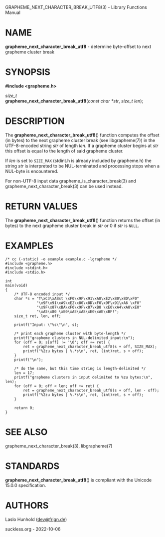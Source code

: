 GRAPHEME\_NEXT\_CHARACTER\_BREAK\_UTF8(3) - Library Functions Manual

# NAME

**grapheme\_next\_character\_break\_utf8** - determine byte-offset to next grapheme cluster break

# SYNOPSIS

**#include <grapheme.h>**

*size\_t*  
**grapheme\_next\_character\_break\_utf8**(*const char \*str*, *size\_t len*);

# DESCRIPTION

The
**grapheme\_next\_character\_break\_utf8**()
function computes the offset (in bytes) to the next grapheme cluster
break (see
libgrapheme(7))
in the UTF-8-encoded string
*str*
of length
*len*.
If a grapheme cluster begins at
*str*
this offset is equal to the length of said grapheme cluster.

If
*len*
is set to
`SIZE_MAX`
(stdint.h is already included by grapheme.h) the string
*str*
is interpreted to be NUL-terminated and processing stops when
a NUL-byte is encountered.

For non-UTF-8 input
data
grapheme\_is\_character\_break(3) and
grapheme\_next\_character\_break(3)
can be used instead.

# RETURN VALUES

The
**grapheme\_next\_character\_break\_utf8**()
function returns the offset (in bytes) to the next grapheme cluster
break in
*str*
or 0 if
*str*
is
`NULL`.

# EXAMPLES

	/* cc (-static) -o example example.c -lgrapheme */
	#include <grapheme.h>
	#include <stdint.h>
	#include <stdio.h>
	
	int
	main(void)
	{
		/* UTF-8 encoded input */
		char *s = "T\xC3\xABst \xF0\x9F\x91\xA8\xE2\x80\x8D\xF0"
		          "\x9F\x91\xA9\xE2\x80\x8D\xF0\x9F\x91\xA6 \xF0"
		          "\x9F\x87\xBA\xF0\x9F\x87\xB8 \xE0\xA4\xA8\xE0"
		          "\xA5\x80 \xE0\xAE\xA8\xE0\xAE\xBF!";
		size_t ret, len, off;
	
		printf("Input: \"%s\"\n", s);
	
		/* print each grapheme cluster with byte-length */
		printf("grapheme clusters in NUL-delimited input:\n");
		for (off = 0; s[off] != '\0'; off += ret) {
			ret = grapheme_next_character_break_utf8(s + off, SIZE_MAX);
			printf("%2zu bytes | %.*s\n", ret, (int)ret, s + off);
		}
		printf("\n");
	
		/* do the same, but this time string is length-delimited */
		len = 17;
		printf("grapheme clusters in input delimited to %zu bytes:\n", len);
		for (off = 0; off < len; off += ret) {
			ret = grapheme_next_character_break_utf8(s + off, len - off);
			printf("%2zu bytes | %.*s\n", ret, (int)ret, s + off);
		}
	
		return 0;
	}

# SEE ALSO

grapheme\_next\_character\_break(3),
libgrapheme(7)

# STANDARDS

**grapheme\_next\_character\_break\_utf8**()
is compliant with the Unicode 15.0.0 specification.

# AUTHORS

Laslo Hunhold ([dev@frign.de](mailto:dev@frign.de))

suckless.org - 2022-10-06
